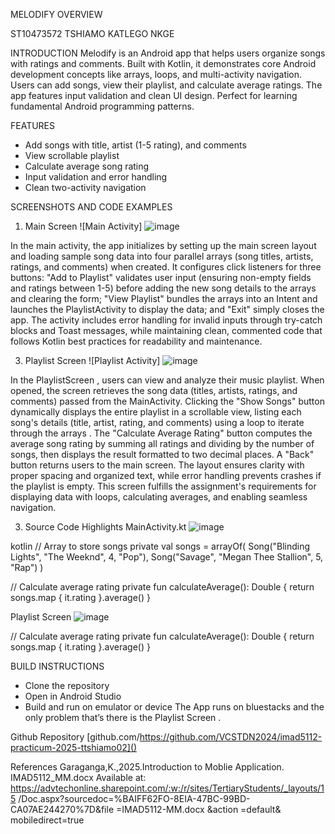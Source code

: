 MELODIFY OVERVIEW

ST10473572
TSHIAMO KATLEGO NKGE

INTRODUCTION
Melodify is an Android app that helps users organize songs with ratings and comments. Built with Kotlin, it demonstrates core Android development concepts like arrays, loops, and multi-activity navigation. Users can add songs, view their playlist, and calculate average ratings. The app features input validation and clean UI design. Perfect for learning fundamental Android programming patterns.

FEATURES
- Add songs with title, artist (1-5 rating), and comments
- View scrollable playlist
- Calculate average song rating
- Input validation and error handling
- Clean two-activity navigation

SCREENSHOTS AND CODE EXAMPLES

1. Main Screen
![Main Activity]
![image](https://github.com/user-attachments/assets/71c62818-a122-431d-94b8-f3fabdbe2f2e)

In the main activity, the app initializes by setting up the main screen layout and loading sample song data into four parallel arrays (song titles, artists, ratings, and comments) when created.
 It configures click listeners for three buttons: "Add to Playlist" validates user input (ensuring non-empty fields and ratings between 1-5) before adding the new song details to the arrays and clearing the form; "View Playlist" bundles the arrays into an Intent and launches the PlaylistActivity to display the data; and "Exit" simply closes the app.
 The activity includes error handling for invalid inputs through try-catch blocks and Toast messages, while maintaining clean, commented code that follows Kotlin best practices for readability and maintenance.
   

 3. Playlist Screen 
![Playlist Activity]
![image](https://github.com/user-attachments/assets/0a8436d6-3be4-4d22-ad93-5ee04ff69a19)

 
In the PlaylistScreen , users can view and analyze their music playlist. When opened, the screen retrieves the song data (titles, artists, ratings, and comments) passed from the MainActivity. 
Clicking the "Show Songs" button dynamically displays the entire playlist in a scrollable view, listing each song's details (title, artist, rating, and comments) using a loop to iterate through the arrays
. The "Calculate Average Rating" button computes the average song rating by summing all ratings and dividing by the number of songs, then displays the result formatted to two decimal places. 
A "Back" button returns users to the main screen. The layout ensures clarity with proper spacing and organized text, while error handling prevents crashes if the playlist is empty.
This screen fulfills the assignment's requirements for displaying data with loops, calculating averages, and enabling seamless navigation.


  

3. Source Code Highlights
 MainActivity.kt 
 ![image](https://github.com/user-attachments/assets/5221c1f2-e1cf-4ff9-8faa-0b4f6e08f3d1)

kotlin
// Array to store songs
private val songs = arrayOf(
    Song("Blinding Lights", "The Weeknd", 4, "Pop"),
    Song("Savage", "Megan Thee Stallion", 5, "Rap")
)

// Calculate average rating
private fun calculateAverage(): Double {
    return songs.map { it.rating }.average()
}


Playlist Screen
![image](https://github.com/user-attachments/assets/24e17e8a-fcd7-4ef7-9e7b-983c96f6b7d3)

 
// Calculate average rating
private fun calculateAverage(): Double {
    return songs.map { it.rating }.average()
}

 BUILD INSTRUCTIONS
* Clone the repository
* Open in Android Studio
* Build and run on emulator or device
The App runs on bluestacks and the only problem that’s there is the Playlist Screen .


Github Repository
[github.com/https://github.com/VCSTDN2024/imad5112-practicum-2025-ttshiamo02]()


References
Garaganga,K.,2025.Introduction to Moblie Application. IMAD5112_MM.docx
 Available at: https://advtechonline.sharepoint.com/:w:/r/sites/TertiaryStudents/_layouts/15 /Doc.aspx?sourcedoc=%BAIFF62FO-8EIA-47BC-99BD-CA07AE244270%7D&file =IMAD5112-MM.docx &action =default& mobiledirect=true




